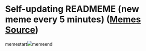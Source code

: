 # Self-updating READMEME (new meme every 5 minutes) ([Memes Source](https://bramses.notion.site/a49c1e962b7646879176ac3b327b6533?v=4d1eda54b170483cb03a40f257231764))

memestart![](https://www.notion.so/image/https%3A%2F%2Fs3-us-west-2.amazonaws.com%2Fsecure.notion-static.com%2F145720e3-e291-4cc2-a698-9dde17995016%2FE780FE2A-E9AC-4DDB-B376-448ADB34FB36.jpeg?table=block&id=9ee56162-1490-4547-9e1c-076e65cf4693&cache=v2)memeend
